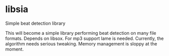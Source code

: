 # libsia
Simple beat detection library

This will become a simple library performing beat detection on many file formats. Depends on libsox. For mp3 support lame is needed.
Currently, the algorithm needs serious tweaking. Memory management is sloppy at the moment.
